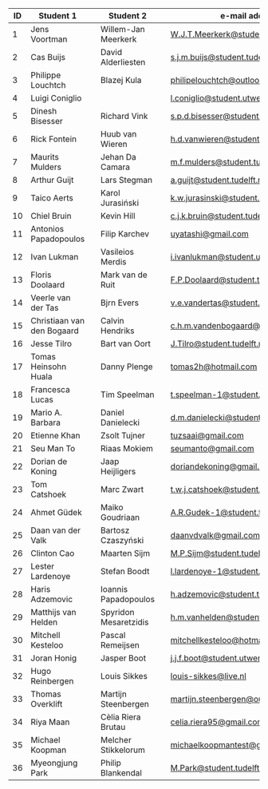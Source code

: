 | ID | Student 1                  |   | Student 2             |   | e-mail address                         |
|----|----------------------------|---|-----------------------|---|----------------------------------------|
| 1  | Jens Voortman              |   | Willem-Jan Meerkerk   |   | W.J.T.Meerkerk@student.tudelft.nl      |
| 2  | Cas Buijs                  |   | David Alderliesten    |   | s.j.m.buijs@student.tudelft.nl         |
| 3  | Philippe Louchtch          |   | Blazej Kula           |   | philipelouchtch@outlook.com            |
| 4  | Luigi Coniglio             |   |                       |   | l.coniglio@student.utwente.nl          |
| 5  | Dinesh Bisesser            |   | Richard Vink          |   | s.p.d.bisesser@student.tudelft.nl      |
| 6  | Rick Fontein               |   | Huub van Wieren       |   | h.d.vanwieren@student.utwente.nl       |
| 7  | Maurits Mulders            |   | Jehan Da Camara       |   | m.f.mulders@student.tudelft.nl         |
| 8  | Arthur Guijt               |   | Lars Stegman          |   | a.guijt@student.tudelft.nl             |
| 9  | Taico Aerts                |   | Karol Jurasiński      |   | k.w.jurasinski@student.tudelft.nl      |
| 10 | Chiel Bruin                |   | Kevin Hill            |   | c.j.k.bruin@student.tudelft.nl         |
| 11 | Antonios Papadopoulos      |   | Filip Karchev         |   | uyatashi@gmail.com                     |
| 12 | Ivan Lukman                |   | Vasileios Merdis      |   | i.ivanlukman@student.utwente.nl        |
| 13 | Floris Doolaard            |   | Mark van de Ruit      |   | F.P.Doolaard@student.tudelft.nl        |
| 14 | Veerle van der Tas         |   | Bjrn Evers            |   | v.e.vandertas@student.tudelft.nl       |
| 15 | Christiaan van den Bogaard |   | Calvin Hendriks       |   | c.h.m.vandenbogaard@student.utwente.nl |
| 16 | Jesse Tilro                |   | Bart van Oort         |   | J.Tilro@student.tudelft.nl             |
| 17 | Tomas Heinsohn Huala       |   | Danny Plenge          |   | tomas2h@hotmail.com                    |
| 18 | Francesca Lucas            |   | Tim Speelman          |   | t.speelman-1@student.tudelft.nl        |
| 19 | Mario A. Barbara           |   | Daniel Danielecki     |   | d.m.danielecki@student.utwente.nl      |
| 20 | Etienne Khan               |   | Zsolt Tujner          |   | tuzsaai@gmail.com                      |
| 21 | Seu Man To                 |   | Riaas Mokiem          |   | seumanto@gmail.com                     |
| 22 | Dorian de Koning           |   | Jaap Heijligers       |   | doriandekoning@gmail.com               |
| 23 | Tom Catshoek               |   | Marc Zwart            |   | t.w.j.catshoek@student.tudelft.nl      |
| 24 | Ahmet Güdek                |   | Maiko Goudriaan       |   | A.R.Gudek-1@student.tudelft.nl         |
| 25 | Daan van der Valk          |   | Bartosz Czaszyński    |   | daanvdvalk@gmail.com                   |
| 26 | Clinton Cao                |   | Maarten Sijm          |   | M.P.Sijm@student.tudelft.nl            |
| 27 | Lester Lardenoye           |   | Stefan Boodt          |   | l.lardenoye-1@student.tudelft.nl       |
| 28 | Haris Adzemovic            |   | Ioannis Papadopoulos  |   | h.adzemovic@student.tudelft.nl         |
| 29 | Matthijs van Helden        |   | Spyridon Mesaretzidis |   | h.m.vanhelden@student.utwente.nl       |
| 30 | Mitchell Kesteloo          |   | Pascal Remeijsen      |   | mitchellkesteloo@hotmail.com           |
| 31 | Joran Honig                |   | Jasper Boot           |   | j.j.f.boot@student.utwente.nl          |
| 32 | Hugo Reinbergen            |   | Louis Sikkes          |   | louis-sikkes@live.nl                   |
| 33 | Thomas Overklift           |   | Martijn Steenbergen   |   | martijn.steenbergen@outlook.com        |
| 34 | Riya Maan	                |   | Cèlia Riera Brutau 	  |   |	celia.riera95@gmail.com                |
| 35 | Michael Koopman	          |   |	Melcher Stikkelorum	  |   |	michaelkoopmantest@gmail.com           |
| 36 |Myeongjung Park	            |   |	Philip Blankendal	    |   |	M.Park@student.tudelft.nl              |
